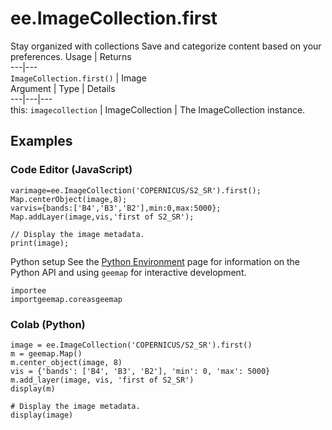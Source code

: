  
#  ee.ImageCollection.first
Stay organized with collections  Save and categorize content based on your preferences. 
Usage | Returns  
---|---  
`ImageCollection.first()` | Image  
Argument | Type | Details  
---|---|---  
this: `imagecollection` | ImageCollection | The ImageCollection instance.  
## Examples
### Code Editor (JavaScript)
```
varimage=ee.ImageCollection('COPERNICUS/S2_SR').first();
Map.centerObject(image,8);
varvis={bands:['B4','B3','B2'],min:0,max:5000};
Map.addLayer(image,vis,'first of S2_SR');

// Display the image metadata.
print(image);
```

Python setup
See the [ Python Environment](https://developers.google.com/earth-engine/guides/python_install) page for information on the Python API and using `geemap` for interactive development.
```
importee
importgeemap.coreasgeemap
```

### Colab (Python)
```
image = ee.ImageCollection('COPERNICUS/S2_SR').first()
m = geemap.Map()
m.center_object(image, 8)
vis = {'bands': ['B4', 'B3', 'B2'], 'min': 0, 'max': 5000}
m.add_layer(image, vis, 'first of S2_SR')
display(m)

# Display the image metadata.
display(image)
```

